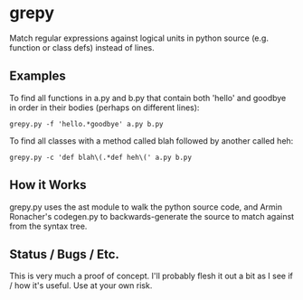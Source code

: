 grepy
=====

Match regular expressions against logical units in python source
(e.g. function or class defs) instead of lines.

Examples
--------

To find all functions in a.py and b.py that contain both 'hello' and
goodbye in order in their bodies (perhaps on different lines):

    grepy.py -f 'hello.*goodbye' a.py b.py

To find all classes with a method called blah followed by another
called heh:

    grepy.py -c 'def blah\(.*def heh\(' a.py b.py

How it Works
------------

grepy.py uses the ast module to walk the python source code, and Armin
Ronacher's codegen.py to backwards-generate the source to match
against from the syntax tree.

Status / Bugs / Etc.
--------------------

This is very much a proof of concept.  I'll probably flesh it out a
bit as I see if / how it's useful.  Use at your own risk.
